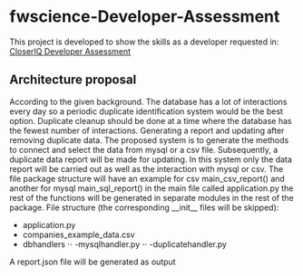 # fwscience-Developer-Assessment

This project is developed to show the skills as a developer requested in:
[CloserIQ Developer Assessment](https://docs.google.com/document/d/1NFwKtv0FXtTsZuaWmiGI5jQzFgouOA9zEk7WVywGSNE/edit)

## Architecture proposal

According to the given background. The database has a lot of interactions every day so a periodic duplicate identification system would be the best option. Duplicate cleanup should be done at a time where the database has the fewest number of interactions. Generating a report and updating after removing duplicate data.
The proposed system is to generate the methods to connect and select the data from mysql or a csv file. Subsequently, a duplicate data report will be made for updating. In this system only the data report will be carried out as well as the interaction with mysql or csv.
The file package structure will have an example for csv main_csv_report() and another for mysql main_sql_report() in the main file called application.py the rest of the functions will be generated in separate modules in the rest of the package.
File structure (the corresponding \_\_init\_\_ files will be skipped):

- application.py
- companies_example_data.csv
- dbhandlers
  ⋅⋅ -mysqlhandler.py
  ⋅⋅ -duplicatehandler.py

A report.json file will be generated as output

